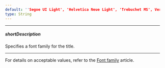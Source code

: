 ```yaml
---
default: ''Segoe UI Light', 'Helvetica Neue Light', 'Trebuchet MS', Verdana'
type: String
---
```

---
##### shortDescription
Specifies a font family for the title.

---
For details on acceptable values, refer to the [Font family](https://www.w3.org/TR/CSS21/fonts.html#propdef-font-family) article.